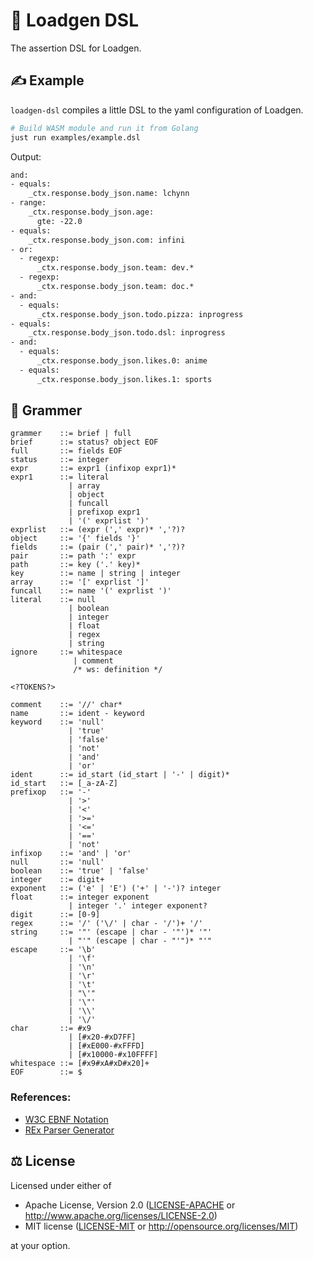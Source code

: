 # 🚀 Loadgen DSL

The assertion DSL for Loadgen.

## ✍️ Example

`loadgen-dsl` compiles a little DSL to the yaml configuration of Loadgen.

```sh
# Build WASM module and run it from Golang
just run examples/example.dsl
```

Output:

```txt
and:
- equals:
    _ctx.response.body_json.name: lchynn
- range:
    _ctx.response.body_json.age:
      gte: -22.0
- equals:
    _ctx.response.body_json.com: infini
- or:
  - regexp:
      _ctx.response.body_json.team: dev.*
  - regexp:
      _ctx.response.body_json.team: doc.*
- and:
  - equals:
      _ctx.response.body_json.todo.pizza: inprogress
- equals:
    _ctx.response.body_json.todo.dsl: inprogress
- and:
  - equals:
      _ctx.response.body_json.likes.0: anime
  - equals:
      _ctx.response.body_json.likes.1: sports
```

## 🌲 Grammer

```bnf
grammer    ::= brief | full
brief      ::= status? object EOF
full       ::= fields EOF
status     ::= integer
expr       ::= expr1 (infixop expr1)*
expr1      ::= literal
             | array
             | object
             | funcall
             | prefixop expr1
             | '(' exprlist ')'
exprlist   ::= (expr (',' expr)* ','?)?
object     ::= '{' fields '}'
fields     ::= (pair (',' pair)* ','?)?
pair       ::= path ':' expr
path       ::= key ('.' key)*
key        ::= name | string | integer
array      ::= '[' exprlist ']'
funcall    ::= name '(' exprlist ')'
literal    ::= null
             | boolean
             | integer
             | float
             | regex
             | string
ignore     ::= whitespace
              | comment
              /* ws: definition */

<?TOKENS?>

comment    ::= '//' char*
name       ::= ident - keyword
keyword    ::= 'null'
             | 'true'
             | 'false'
             | 'not'
             | 'and'
             | 'or'
ident      ::= id_start (id_start | '-' | digit)*
id_start   ::= [_a-zA-Z]
prefixop   ::= '-'
             | '>'
             | '<'
             | '>='
             | '<='
             | '=='
             | 'not'
infixop    ::= 'and' | 'or'
null       ::= 'null'
boolean    ::= 'true' | 'false'
integer    ::= digit+
exponent   ::= ('e' | 'E') ('+' | '-')? integer
float      ::= integer exponent
             | integer '.' integer exponent?
digit      ::= [0-9]
regex      ::= '/' ('\/' | char - '/')+ '/'
string     ::= '"' (escape | char - '"')* '"'
             | "'" (escape | char - "'")* "'"
escape     ::= '\b'
             | '\f'
             | '\n'
             | '\r'
             | '\t'
             | "\'"
             | '\"'
             | '\\'
             | '\/'
char       ::= #x9
             | [#x20-#xD7FF]
             | [#xE000-#xFFFD]
             | [#x10000-#x10FFFF]
whitespace ::= [#x9#xA#xD#x20]+
EOF        ::= $
```

### References:

- [W3C EBNF Notation](https://www.w3.org/TR/2008/REC-xml-20081126/#sec-notation)
- [REx Parser Generator](https://bottlecaps.de/rex/)

## ⚖️ License

Licensed under either of

- Apache License, Version 2.0 ([LICENSE-APACHE](LICENSE-APACHE) or
  <http://www.apache.org/licenses/LICENSE-2.0>)
- MIT license ([LICENSE-MIT](LICENSE-MIT) or
  <http://opensource.org/licenses/MIT>)

at your option.
